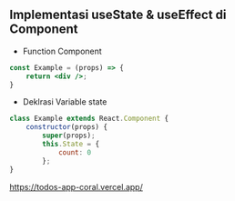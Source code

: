 ## Implementasi useState & useEffect di Component
* Function Component 
```jsx
const Example = (props) => {
    return <div />;
}
```
* Deklrasi Variable state
```jsx
class Example extends React.Component {
    constructor(props) {
        super(props);
        this.State = {
            count: 0
        };
}
```

https://todos-app-coral.vercel.app/
